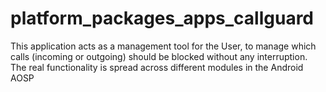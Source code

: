 # platform_packages_apps_callguard
This application acts as a management tool for the User, to manage which calls (incoming or outgoing) should be blocked without any interruption. The  real functionality is spread across different modules in the Android AOSP
